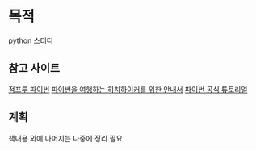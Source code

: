 # 목적

python 스터디

## 참고 사이트

[점프투 파이썬](https://wikidocs.net/book/1)
[파이썬을 여행하는 히치하이커를 위한 안내서](https://python-guide-kr.readthedocs.io/ko/latest/)
[파이썬 공식 튜토리얼](https://docs.python.org/ko/2.7/tutorial/index.html)

## 계획

책내용 외에 나머지는 나중에 정리 필요